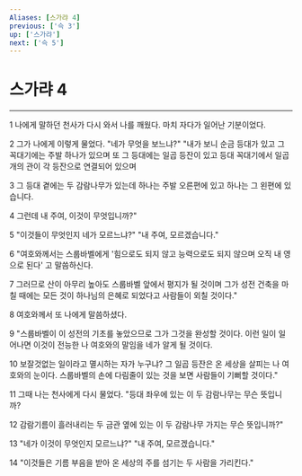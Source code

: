 ```yaml
---
Aliases: [스가랴 4]
previous: ['슥 3']
up: ['스가랴']
next: ['슥 5']
---
```

# 스가랴 4

***


1 나에게 말하던 천사가 다시 와서 나를 깨웠다. 마치 자다가 일어난 기분이었다. 

2 그가 나에게 이렇게 물었다. "네가 무엇을 보느냐?" "내가 보니 순금 등대가 있고 그 꼭대기에는 주발 하나가 있으며 또 그 등대에는 일곱 등잔이 있고 등대 꼭대기에서 일곱 개의 관이 각 등잔으로 연결되어 있으며 

3 그 등대 곁에는 두 감람나무가 있는데 하나는 주발 오른편에 있고 하나는 그 왼편에 있습니다. 

4 그런데 내 주여, 이것이 무엇입니까?" 

5 "이것들이 무엇인지 네가 모르느냐?" "내 주여, 모르겠습니다." 

6 "여호와께서는 스룹바벨에게 '힘으로도 되지 않고 능력으로도 되지 않으며 오직 내 영으로 된다' 고 말씀하신다. 

7 그러므로 산이 아무리 높아도 스룹바벨 앞에서 평지가 될 것이며 그가 성전 건축을 마칠 때에는 모든 것이 하나님의 은혜로 되었다고 사람들이 외칠 것이다." 

8 여호와께서 또 나에게 말씀하셨다. 

9 "스룹바벨이 이 성전의 기초를 놓았으므로 그가 그것을 완성할 것이다. 이런 일이 일어나면 이것이 전능한 나 여호와의 말임을 네가 알게 될 것이다. 

10 보잘것없는 일이라고 멸시하는 자가 누구냐? 그 일곱 등잔은 온 세상을 살피는 나 여호와의 눈이다. 스룹바벨의 손에 다림줄이 있는 것을 보면 사람들이 기뻐할 것이다." 

11 그때 나는 천사에게 다시 물었다. "등대 좌우에 있는 이 두 감람나무는 무슨 뜻입니까? 

12 감람기름이 흘러내리는 두 금관 옆에 있는 이 두 감람나무 가지는 무슨 뜻입니까?" 

13 "네가 이것이 무엇인지 모르느냐?" "내 주여, 모르겠습니다." 

14 "이것들은 기름 부음을 받아 온 세상의 주를 섬기는 두 사람을 가리킨다."
